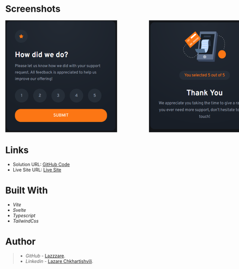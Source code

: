 # Screenshots

<div style="display: flex; flex-direction: row;">

  <!-- First Image -->
  <img src="./src/assets/Readme-Image-1.PNG" alt="First Image" width="350" height="350"  style="margin-right: 100px;">

  <!-- Second Image -->
  <img src="./src/assets/Readme-Image-2.PNG" width="350" height="350" alt="Second Image">
</div>

# Links

- Solution URL: [GitHub Code](https://github.com/Lazzzare/InteractiveRatingComponent-Svelte-)
- Live Site URL: [Live Site](https://interactive-rating-component-svelte.netlify.app/)

# Built With

- _Vite_
- _Svelte_
- _Typescript_
- _TailwindCss_

# Author

> - _GitHub_ - [Lazzzare](https://github.com/Lazzzare).
> - _Linkedin_ - [Lazare Chkhartishvili](https://www.linkedin.com/in/lazare-chkhartishvili-0a6434235/).
